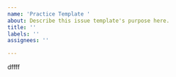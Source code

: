 ```yaml
---
name: 'Practice Template '
about: Describe this issue template's purpose here.
title: ''
labels: ''
assignees: ''

---
```


dffff
